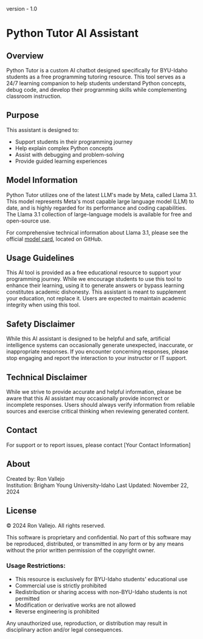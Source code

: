 version - 1.0

# Python Tutor AI Assistant

## Overview

Python Tutor is a custom AI chatbot designed specifically for BYU-Idaho students as a free programming tutoring resource. This tool serves as a 24/7 learning companion to help students understand Python concepts, debug code, and develop their programming skills while complementing classroom instruction.

## Purpose

This assistant is designed to:

- Support students in their programming journey
- Help explain complex Python concepts
- Assist with debugging and problem-solving
- Provide guided learning experiences

## Model Information

Python Tutor utilizes one of the latest LLM's made by Meta, called Llama 3.1. This model represents Meta's most capable large language model (LLM) to date, and is highly regarded for its performance and coding capabilities. The Llama 3.1 collection of large-language models is available for free and open-source use.

For comprehensive technical information about Llama 3.1, please see the official [model card](https://github.com/meta-llama/llama-models/blob/main/models/llama3_1/MODEL_CARD.md), located on GitHub.

## Usage Guidelines

This AI tool is provided as a free educational resource to support your programming journey. While we encourage students to use this tool to enhance their learning, using it to generate answers or bypass learning constitutes academic dishonesty. This assistant is meant to supplement your education, not replace it. Users are expected to maintain academic integrity when using this tool.

## Safety Disclaimer

While this AI assistant is designed to be helpful and safe, artificial intelligence systems can occasionally generate unexpected, inaccurate, or inappropriate responses. If you encounter concerning responses, please stop engaging and report the interaction to your instructor or IT support.

## Technical Disclaimer

While we strive to provide accurate and helpful information, please be aware that this AI assistant may occasionally provide incorrect or incomplete responses. Users should always verify information from reliable sources and exercise critical thinking when reviewing generated content.

## Contact

For support or to report issues, please contact [Your Contact Information]

## About

Created by: Ron Vallejo  
Institution: Brigham Young University-Idaho
Last Updated: November 22, 2024

## License

© 2024 Ron Vallejo. All rights reserved.

This software is proprietary and confidential. No part of this software may be reproduced, distributed, or transmitted in any form or by any means without the prior written permission of the copyright owner.

### Usage Restrictions:

- This resource is exclusively for BYU-Idaho students' educational use
- Commercial use is strictly prohibited
- Redistribution or sharing access with non-BYU-Idaho students is not permitted
- Modification or derivative works are not allowed
- Reverse engineering is prohibited

Any unauthorized use, reproduction, or distribution may result in disciplinary action and/or legal consequences.
